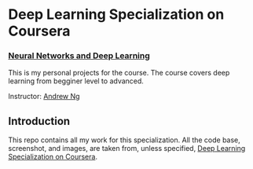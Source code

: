 # Deep Learning Specialization on Coursera
### [Neural Networks and Deep Learning](https://www.coursera.org/learn/neural-networks-deep-learning)

This is my personal projects for the course. The course covers deep learning from begginer level to advanced. 

Instructor: [Andrew Ng](http://www.andrewng.org/)

## Introduction

This repo contains all my work for this specialization. All the code base, screenshot, and images, are taken from, unless specified, [Deep Learning Specialization on Coursera](https://www.coursera.org/specializations/deep-learning).

